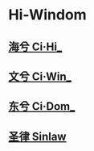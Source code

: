 # Hi-Windom

## [海兮 Ci·Hi_](https://github.com/ci-hi)

## [文兮 Ci·Win_](https://github.com/ci-win)

## [东兮 Ci·Dom_](https://github.com/ci-dom)

## [圣律 Sinlaw](https://github.com/sinlaw)
